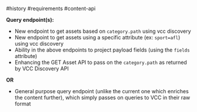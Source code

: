 #history #requirements #content-api

**Query endpoint(s):**

* New endpoint to get assets based on `category.path` using vcc discovery
* New endpoint to get assets using a specific attribute (ex: `sport=afl`) using vcc discovery
* Ability in the above endpoints to project payload fields (using the `fields` attribute)
* Enhancing the GET Asset API to pass on the `category.path` as returned by VCC Discovery API

**OR** 
-   General purpose query endpoint (unlike the current one which enriches the content further), which simply passes on queries to VCC in their raw format 